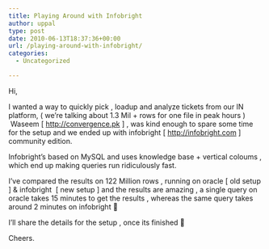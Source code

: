 ```yaml
---
title: Playing Around with Infobright
author: uppal
type: post
date: 2010-06-13T18:37:36+00:00
url: /playing-around-with-infobright/
categories:
  - Uncategorized

---
```

Hi,

I wanted a way to quickly pick , loadup and analyze tickets from our IN platform, ( we&#8217;re talking about 1.3 Mil + rows for one file in peak hours )  Waseem [ http://convergence.pk ] , was kind enough to spare some time for the setup and we ended up with infobright [ http://infobright.com ] community edition.

Infobright&#8217;s based on MySQL and uses knowledge base + vertical coloums , which end up making queries run ridiculously fast.

I&#8217;ve compared the results on 122 Million rows , running on oracle [ old setup ] & infobright  [ new setup ] and the results are amazing , a single query on oracle takes 15 minutes to get the results , whereas the same query takes around 2 minutes on infobright 🙂

I&#8217;ll share the details for the setup , once its finished 🙂

Cheers.

<!-- AdSense Now! Lite: PreFiltered - NoAds [ WP is not in the loop. ] -->